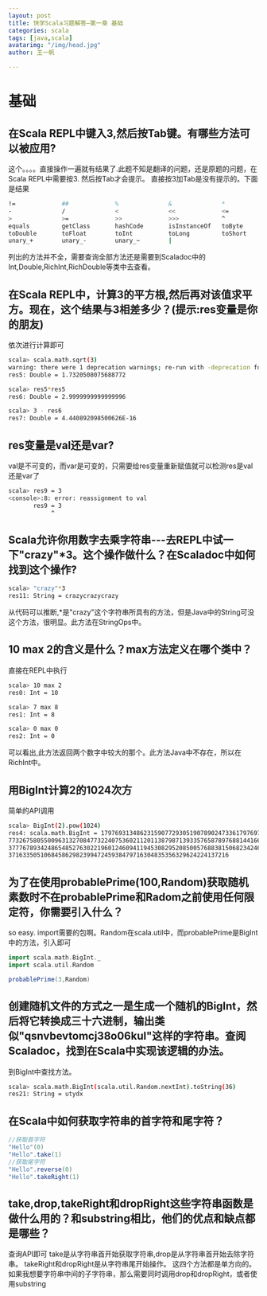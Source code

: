 ```yaml
---
layout: post
title: 快学Scala习题解答—第一章 基础
categories: scala
tags: [java,scala]
avatarimg: "/img/head.jpg"
author: 王一帆

---
```



基础
====

在Scala REPL中键入3,然后按Tab键。有哪些方法可以被应用?
------------------------------------------------------

这个。。。。直接操作一遍就有结果了.此题不知是翻译的问题，还是原题的问题，在Scala
REPL中需要按3. 然后按Tab才会提示。 直接按3加Tab是没有提示的。下面是结果

```sh
!=             ##             %              &              *              +
-              /              <              <<             <=             ==
>              >=             >>             >>>            ^              asInstanceOf
equals         getClass       hashCode       isInstanceOf   toByte         toChar
toDouble       toFloat        toInt          toLong         toShort        toString
unary_+        unary_-        unary_~        |
```

列出的方法并不全，需要查询全部方法还是需要到Scaladoc中的Int,Double,RichInt,RichDouble等类中去查看。

在Scala REPL中，计算3的平方根,然后再对该值求平方。现在，这个结果与3相差多少？(提示:res变量是你的朋友)
-----------------------------------------------------------------------------------------------------

依次进行计算即可

```sh
scala> scala.math.sqrt(3)
warning: there were 1 deprecation warnings; re-run with -deprecation for details
res5: Double = 1.7320508075688772

scala> res5*res5
res6: Double = 2.9999999999999996

scala> 3 - res6
res7: Double = 4.440892098500626E-16
```

<!-- more -->

res变量是val还是var?
--------------------

val是不可变的，而var是可变的，只需要给res变量重新赋值就可以检测res是val还是var了

```sh
scala> res9 = 3
<console>:8: error: reassignment to val
       res9 = 3
            ^
```

Scala允许你用数字去乘字符串---去REPL中试一下"crazy"\*3。这个操作做什么？在Scaladoc中如何找到这个操作?
-----------------------------------------------------------------------------------------------------

```sh
scala> "crazy"*3
res11: String = crazycrazycrazy
```

从代码可以推断,\*是"crazy"这个字符串所具有的方法，但是Java中的String可没这个方法，很明显。此方法在StringOps中。

10 max 2的含义是什么？max方法定义在哪个类中？
---------------------------------------------

直接在REPL中执行

```sh
scala> 10 max 2
res0: Int = 10

scala> 7 max 8
res1: Int = 8

scala> 0 max 0
res2: Int = 0
```

可以看出,此方法返回两个数字中较大的那个。此方法Java中不存在，所以在RichInt中。

用BigInt计算2的1024次方
-----------------------

简单的API调用

```sh
scala> BigInt(2).pow(1024)
res4: scala.math.BigInt = 17976931348623159077293051907890247336179769789423065727343008115
7732675805500963132708477322407536021120113879871393357658789768814416622492847430639474124
3777678934248654852763022196012460941194530829520850057688381506823424628814739131105408272
37163350510684586298239947245938479716304835356329624224137216
```

为了在使用probablePrime(100,Random)获取随机素数时不在probablePrime和Radom之前使用任何限定符，你需要引入什么？
-------------------------------------------------------------------------------------------------------------

so easy.
import需要的包啊。Random在scala.util中，而probablePrime是BigInt中的方法，引入即可

```scala
import scala.math.BigInt._
import scala.util.Random

probablePrime(3,Random)
```

创建随机文件的方式之一是生成一个随机的BigInt，然后将它转换成三十六进制，输出类似"qsnvbevtomcj38o06kul"这样的字符串。查阅Scaladoc，找到在Scala中实现该逻辑的办法。
-----------------------------------------------------------------------------------------------------------------------------------------------------------------

到BigInt中查找方法。

```sh
scala> scala.math.BigInt(scala.util.Random.nextInt).toString(36)
res21: String = utydx
```

在Scala中如何获取字符串的首字符和尾字符？
-----------------------------------------

```scala
//获取首字符
"Hello"(0)
"Hello".take(1)
//获取尾字符
"Hello".reverse(0)
"Hello".takeRight(1)
```

take,drop,takeRight和dropRight这些字符串函数是做什么用的？和substring相比，他们的优点和缺点都是哪些？
-----------------------------------------------------------------------------------------------------

查询API即可
take是从字符串首开始获取字符串,drop是从字符串首开始去除字符串。
takeRight和dropRight是从字符串尾开始操作。 这四个方法都是单方向的。
如果我想要字符串中间的子字符串，那么需要同时调用drop和dropRight，或者使用substring

